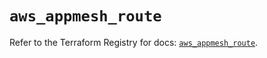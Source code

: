 # `aws_appmesh_route`

Refer to the Terraform Registry for docs: [`aws_appmesh_route`](https://registry.terraform.io/providers/hashicorp/aws/5.94.0/docs/resources/appmesh_route).
